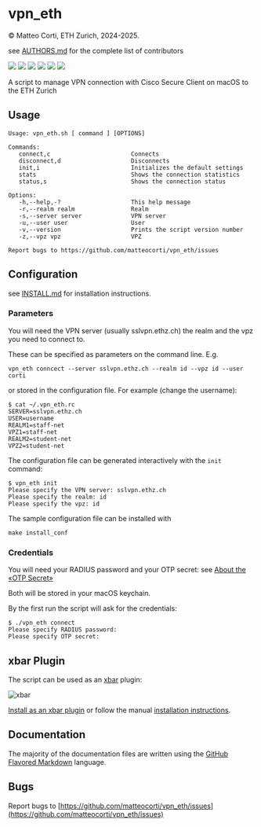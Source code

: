# vpn\_eth

 &copy; Matteo Corti, ETH Zurich, 2024-2025.

 see [AUTHORS.md](AUTHORS.md) for the complete list of contributors

![](https://img.shields.io/github/v/release/matteocorti/vpn_eth)&nbsp;![](https://img.shields.io/github/downloads/matteocorti/vpn_eth/latest/total)&nbsp;![](https://img.shields.io/github/downloads/matteocorti/vpn_eth/total)&nbsp;![](https://img.shields.io/github/license/matteocorti/vpn_eth)&nbsp;![](https://img.shields.io/github/stars/matteocorti/vpn_eth)&nbsp;![](https://img.shields.io/github/forks/matteocorti/vpn_eth)

A script to manage VPN connection with Cisco Secure Client on macOS to the ETH Zurich

## Usage
```text
Usage: vpn_eth.sh [ command ] [OPTIONS]

Commands:
   connect,c                       Connects
   disconnect,d                    Disconnects
   init,i                          Initializes the default settings
   stats                           Shows the connection statistics
   status,s                        Shows the connection status

Options:
   -h,--help,-?                    This help message
   -r,--realm realm                Realm
   -s,--server server              VPN server
   -u,--user user                  User
   -v,--version                    Prints the script version number
   -z,--vpz vpz                    VPZ

Report bugs to https://github.com/matteocorti/vpn_eth/issues
```

## Configuration

see [INSTALL.md](INSTALL.md) for installation instructions.

### Parameters

You will need the VPN server (usually sslvpn.ethz.ch) the realm and the vpz you need to connect to.

These can be specified as parameters on the command line. E.g.

```
vpn_eth conncect --server sslvpn.ethz.ch --realm id --vpz id --user corti
```

or stored in the configuration file. For example (change the username):

```
$ cat ~/.vpn_eth.rc
SERVER=sslvpn.ethz.ch
USER=username
REALM1=staff-net
VPZ1=staff-net
REALM2=student-net
VPZ2=student-net
```

The configuration file can be generated interactively with the ```init``` command:

```
$ vpn_eth init
Please specify the VPN server: sslvpn.ethz.ch
Please specify the realm: id
Please specify the vpz: id
```

The sample configuration file can be installed with

```
make install_conf
```

### Credentials

You will need your RADIUS password and your OTP secret: see  [About the «OTP Secret»](https://github.com/matteocorti/vpn_eth/wiki/OTP-Secret)

Both will be stored in your macOS keychain.

By the first run the script will ask for the credentials:

```text
$ ./vpn_eth connect
Please specify RADIUS password:
Please specify OTP secret:
```

## xbar Plugin

The script can be used as an [xbar](https://xbarapp.com) plugin:

![xbar](doc/xbar.png)

[Install as an xbar plugin](xbar://app.xbarapp.com/openPlugin?path=./vpn_eth.10s.sh) or follow the manual [installation instructions](INSTALL.md).

## Documentation

The majority of the documentation files are written using the [GitHub Flavored Markdown](https://github.github.com/gfm/) language.

## Bugs

Report bugs to [https://github.com/matteocorti/vpn_eth/issues](https://github.com/matteocorti/vpn_eth/issues)
